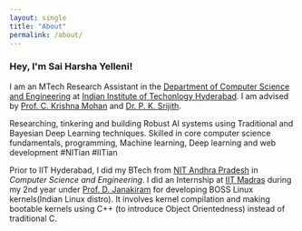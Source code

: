 ```yaml
---
layout: single
title: "About"
permalink: /about/
---
```


### Hey, I'm Sai Harsha Yelleni!


I am an MTech Research Assistant in the [Department of Computer Science and Engineering](https://cse.iith.ac.in/) at [Indian Institute of Techonlogy Hyderabad](https://www.iith.ac.in/). I am advised by [Prof. C. Krishna Mohan](https://www.iith.ac.in/cse/ckm/) and [Dr. P. K. Srijith](https://www.iith.ac.in/cse/srijith/).

Researching, tinkering and building Robust AI systems using Traditional and Bayesian Deep Learning techniques.
Skilled in core computer science fundamentals, programming, Machine learning, Deep learning and web development
#NITian #IITian  

Prior to IIT Hyderabad, I did my BTech from [NIT Andhra Pradesh](https://nitandhra.ac.in/main/) in _Computer Science and Engineering_. 
I did an Internship at [IIT Madras](https://www.iitm.ac.in/) during my 2nd year under [Prof. D. Janakiram](http://www.cse.iitm.ac.in/profile.php?arg=MzA=) for developing BOSS Linux kernels(Indian Linux distro). It involves kernel compilation and making bootable kernels using C++ (to introduce Object Orientedness) instead of traditional C.
